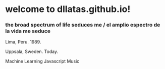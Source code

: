 # welcome to dllatas.github.io!
### the broad spectrum of life seduces me / el amplio espectro de la vida me seduce
Lima, Peru. 1989.

Uppsala, Sweden. Today.

Machine Learning
Javascript
Music

